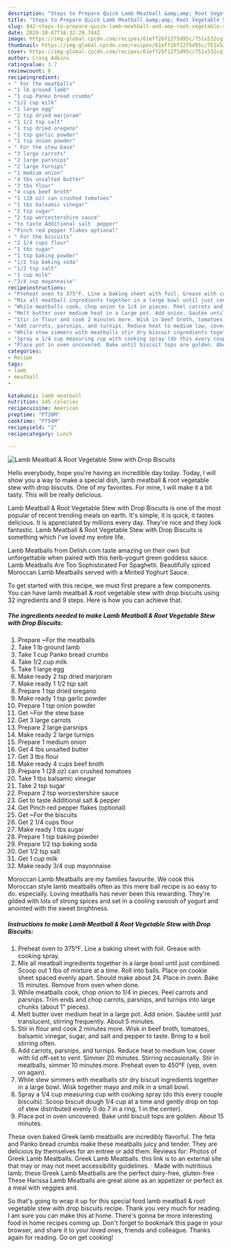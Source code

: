 ```yaml
---
description: "Steps to Prepare Quick Lamb Meatball &amp;amp; Root Vegetable Stew with Drop Biscuits"
title: "Steps to Prepare Quick Lamb Meatball &amp;amp; Root Vegetable Stew with Drop Biscuits"
slug: 942-steps-to-prepare-quick-lamb-meatball-and-amp-root-vegetable-stew-with-drop-biscuits
date: 2020-10-07T16:32:29.744Z
image: https://img-global.cpcdn.com/recipes/61eff2bf12f5d95c/751x532cq70/lamb-meatball-root-vegetable-stew-with-drop-biscuits-recipe-main-photo.jpg
thumbnail: https://img-global.cpcdn.com/recipes/61eff2bf12f5d95c/751x532cq70/lamb-meatball-root-vegetable-stew-with-drop-biscuits-recipe-main-photo.jpg
cover: https://img-global.cpcdn.com/recipes/61eff2bf12f5d95c/751x532cq70/lamb-meatball-root-vegetable-stew-with-drop-biscuits-recipe-main-photo.jpg
author: Craig Adkins
ratingvalue: 3.7
reviewcount: 8
recipeingredient:
- " For the meatballs"
- "1 lb ground lamb"
- "1 cup Panko bread crumbs"
- "1/2 cup milk"
- "1 large egg"
- "2 tsp dried marjoram"
- "1 1/2 tsp salt"
- "1 tsp dried oregano"
- "1 tsp garlic powder"
- "1 tsp onion powder"
- " For the stew base"
- "3 large carrots"
- "2 large parsnips"
- "2 large turnips"
- "1 medium onion"
- "4 tbs unsalted butter"
- "3 tbs flour"
- "4 cups beef broth"
- "1 (28 oz) can crushed tomatoes"
- "1 tbs balsamic vinegar"
- "2 tsp sugar"
- "2 tsp worcestershire sauce"
- "to taste Additional salt  pepper"
- "Pinch red pepper flakes optional"
- " For the biscuits"
- "2 1/4 cups flour"
- "1 tbs sugar"
- "1 tsp baking powder"
- "1/2 tsp baking soda"
- "1/2 tsp salt"
- "1 cup milk"
- "3/4 cup mayonnaise"
recipeinstructions:
- "Preheat oven to 375°F. Line a baking sheet with foil. Grease with cooking spray."
- "Mix all meatball ingredients together in a large bowl until just combined. Scoop out 1 tbs of mixture at a time. Roll into balls. Place on cookie sheet spaced evenly apart. Should make about 24. Place in oven. Bake 15 minutes. Remove from oven when done."
- "While meatballs cook, chop onion to 1/4 in pieces. Peel carrots and parsnips. Trim ends and chop carrots, parsnips, and turnips into large chunks (about 1&#34; pieces)."
- "Melt butter over medium heat in a large pot. Add onion. Sautée until just translucent, stirring frequently. About 5 minutes."
- "Stir in flour and cook 2 minutes more. Wisk in beef broth, tomatoes, balsamic vinegar, sugar, and salt and pepper to taste. Bring to a boil stirring often."
- "Add carrots, parsnips, and turnips. Reduce heat to medium low, cover with lid off-set to vent. Simmer 20 minutes. Stirring occasionally. Stir in meatballs, simmer 10 minutes more. Preheat oven to 450°F (yep, oven on again)."
- "While stew simmers with meatballs stir dry biscuit ingredients together in a large bowl. Wisk together mayo and milk in a small bowl."
- "Spray a 1/4 cup measuring cup with cooking spray (do this every couple biscuits). Scoop biscuit dough 1/4 cup at a time and gently drop on top of stew distributed evenly (I do 7 in a ring, 1 in the center)."
- "Place pot in oven uncovered. Bake until biscuit tops are golden. About 15 minutes."
categories:
- Recipe
tags:
- lamb
- meatball
- 

katakunci: lamb meatball  
nutrition: 145 calories
recipecuisine: American
preptime: "PT30M"
cooktime: "PT54M"
recipeyield: "2"
recipecategory: Lunch

---
```



![Lamb Meatball &amp; Root Vegetable Stew with Drop Biscuits](https://img-global.cpcdn.com/recipes/61eff2bf12f5d95c/751x532cq70/lamb-meatball-root-vegetable-stew-with-drop-biscuits-recipe-main-photo.jpg)

Hello everybody, hope you're having an incredible day today. Today, I will show you a way to make a special dish, lamb meatball &amp; root vegetable stew with drop biscuits. One of my favorites. For mine, I will make it a bit tasty. This will be really delicious.

Lamb Meatball &amp; Root Vegetable Stew with Drop Biscuits is one of the most popular of recent trending meals on earth. It's simple, it is quick, it tastes delicious. It is appreciated by millions every day. They're nice and they look fantastic. Lamb Meatball &amp; Root Vegetable Stew with Drop Biscuits is something which I've loved my entire life.

Lamb Meatballs from Delish.com taste amazing on their own but unforgettable when paired with this herb-yogurt green goddess sauce. Lamb Meatballs Are Too Sophisticated For Spaghetti. Beautifully spiced Moroccan Lamb Meatballs served with a Minted Yoghurt Sauce.


To get started with this recipe, we must first prepare a few components. You can have lamb meatball &amp; root vegetable stew with drop biscuits using 32 ingredients and 9 steps. Here is how you can achieve that.

<!--inarticleads1-->

##### The ingredients needed to make Lamb Meatball &amp; Root Vegetable Stew with Drop Biscuits:

1. Prepare  ~For the meatballs
1. Take 1 lb ground lamb
1. Take 1 cup Panko bread crumbs
1. Take 1/2 cup milk
1. Take 1 large egg
1. Make ready 2 tsp dried marjoram
1. Make ready 1 1/2 tsp salt
1. Prepare 1 tsp dried oregano
1. Make ready 1 tsp garlic powder
1. Prepare 1 tsp onion powder
1. Get  ~For the stew base
1. Get 3 large carrots
1. Prepare 2 large parsnips
1. Make ready 2 large turnips
1. Prepare 1 medium onion
1. Get 4 tbs unsalted butter
1. Get 3 tbs flour
1. Make ready 4 cups beef broth
1. Prepare 1 (28 oz) can crushed tomatoes
1. Take 1 tbs balsamic vinegar
1. Take 2 tsp sugar
1. Prepare 2 tsp worcestershire sauce
1. Get to taste Additional salt &amp; pepper
1. Get Pinch red pepper flakes (optional)
1. Get  ~For the biscuits
1. Get 2 1/4 cups flour
1. Make ready 1 tbs sugar
1. Prepare 1 tsp baking powder
1. Prepare 1/2 tsp baking soda
1. Get 1/2 tsp salt
1. Get 1 cup milk
1. Make ready 3/4 cup mayonnaise


Moroccan Lamb Meatballs are my families favourite. We cook this Moroccan style lamb meatballs often as this mere ball recipe is so easy to do. especially. Loving meatballs has never been this rewarding. They&#39;re gilded with lots of strong spices and set in a cooling swoosh of yogurt and anointed with the sweet brightness. 

<!--inarticleads2-->

##### Instructions to make Lamb Meatball &amp; Root Vegetable Stew with Drop Biscuits:

1. Preheat oven to 375°F. Line a baking sheet with foil. Grease with cooking spray.
1. Mix all meatball ingredients together in a large bowl until just combined. Scoop out 1 tbs of mixture at a time. Roll into balls. Place on cookie sheet spaced evenly apart. Should make about 24. Place in oven. Bake 15 minutes. Remove from oven when done.
1. While meatballs cook, chop onion to 1/4 in pieces. Peel carrots and parsnips. Trim ends and chop carrots, parsnips, and turnips into large chunks (about 1&#34; pieces).
1. Melt butter over medium heat in a large pot. Add onion. Sautée until just translucent, stirring frequently. About 5 minutes.
1. Stir in flour and cook 2 minutes more. Wisk in beef broth, tomatoes, balsamic vinegar, sugar, and salt and pepper to taste. Bring to a boil stirring often.
1. Add carrots, parsnips, and turnips. Reduce heat to medium low, cover with lid off-set to vent. Simmer 20 minutes. Stirring occasionally. Stir in meatballs, simmer 10 minutes more. Preheat oven to 450°F (yep, oven on again).
1. While stew simmers with meatballs stir dry biscuit ingredients together in a large bowl. Wisk together mayo and milk in a small bowl.
1. Spray a 1/4 cup measuring cup with cooking spray (do this every couple biscuits). Scoop biscuit dough 1/4 cup at a time and gently drop on top of stew distributed evenly (I do 7 in a ring, 1 in the center).
1. Place pot in oven uncovered. Bake until biscuit tops are golden. About 15 minutes.


These oven baked Greek lamb meatballs are incredibly flavorful. The feta and Panko bread crumbs make these meatballs juicy and tender. They are delicious by themselves for an entree or add them. Reviews for: Photos of Greek Lamb Meatballs. Greek Lamb Meatballs. this link is to an external site that may or may not meet accessibility guidelines. · Made with nutritious lamb, these Greek Lamb Meatballs are the perfect dairy-free, gluten-free · These Harissa Lamb Meatballs are great alone as an appetizer or perfect as a meal with veggies and. 

So that's going to wrap it up for this special food lamb meatball &amp; root vegetable stew with drop biscuits recipe. Thank you very much for reading. I am sure you can make this at home. There's gonna be more interesting food in home recipes coming up. Don't forget to bookmark this page in your browser, and share it to your loved ones, friends and colleague. Thanks again for reading. Go on get cooking!
